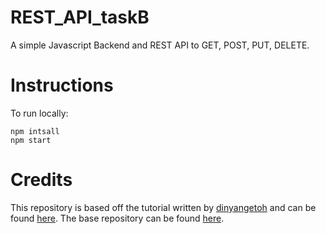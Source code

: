 # REST_API_taskB

A simple Javascript Backend and REST API to GET, POST, PUT, DELETE. 

# Instructions
To run locally:
```
npm intsall
npm start
```

# Credits
This repository is based off the tutorial written by [dinyangetoh](https://github.com/dinyangetoh) and can be found [here](https://medium.com/@dinyangetoh/how-to-build-simple-restful-api-with-nodejs-expressjs-and-mongodb-99348012925d). The base repository can be found [here](https://github.com/dinyangetoh/resthub2).
 